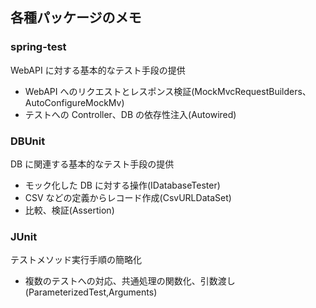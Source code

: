## 各種パッケージのメモ

### spring-test

WebAPI に対する基本的なテスト手段の提供

- WebAPI へのリクエストとレスポンス検証(MockMvcRequestBuilders、AutoConfigureMockMv)
- テストへの Controller、DB の依存性注入(Autowired)

### DBUnit

DB に関連する基本的なテスト手段の提供

- モック化した DB に対する操作(IDatabaseTester)
- CSV などの定義からレコード作成(CsvURLDataSet)
- 比較、検証(Assertion)

### JUnit

テストメソッド実行手順の簡略化

- 複数のテストへの対応、共通処理の関数化、引数渡し(ParameterizedTest,Arguments)
